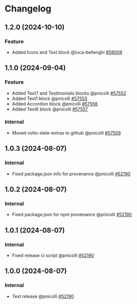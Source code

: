 # Changelog

<!-- You should *NOT* be adding new change log entries to this file.
     You should create a file in the news directory instead.
     For helpful instructions, please see:
     https://6.docs.plone.org/volto/developer-guidelines/contributing.html#create-a-pull-request
-->

<!-- towncrier release notes start -->

## 1.2.0 (2024-10-10)

### Feature

- Added Icons and Text block @luca-bellenghi [#58009](https://redturtle.tpondemand.com/entity/58009)

## 1.1.0 (2024-09-04)

### Feature

- Added Text7 and Testimonials blocks @pnicolli [#57552](https://redturtle.tpondemand.com/entity/57552)
- Added Text1 block @pnicolli [#57553](https://redturtle.tpondemand.com/entity/57553)
- Added Accordion block @pnicolli [#57556](https://redturtle.tpondemand.com/entity/57556)
- Added Text6 block @pnicolli [#57557](https://redturtle.tpondemand.com/entity/57557)

### Internal

- Moved volto-slate-extras to github @pnicolli [#57559](https://redturtle.tpondemand.com/entity/57559)

## 1.0.3 (2024-08-07)

### Internal

- Fixed package.json info for provenance @pnicolli [#52190](https://redturtle.tpondemand.com/entity/52190)

## 1.0.2 (2024-08-07)

### Internal

- Fixed package.json for npm provenance @pnicolli [#52190](https://redturtle.tpondemand.com/entity/52190)

## 1.0.1 (2024-08-07)

### Internal

- Fixed release ci script @pnicolli [#52190](https://redturtle.tpondemand.com/entity/52190)

## 1.0.0 (2024-08-07)

### Internal

- Test release @pnicolli [#52190](https://redturtle.tpondemand.com/entity/52190)
